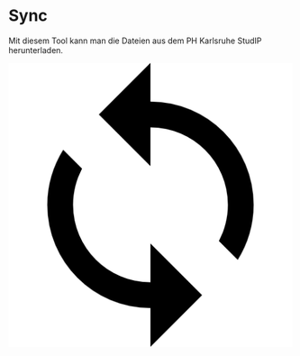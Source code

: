 # Sync

Mit diesem Tool kann man die Dateien aus dem PH Karlsruhe StudIP herunterladen.


![Image of Sync](https://github.com/PHKA-ZIM/Sync/blob/master/PHStudIPSync/img/sync.png)
